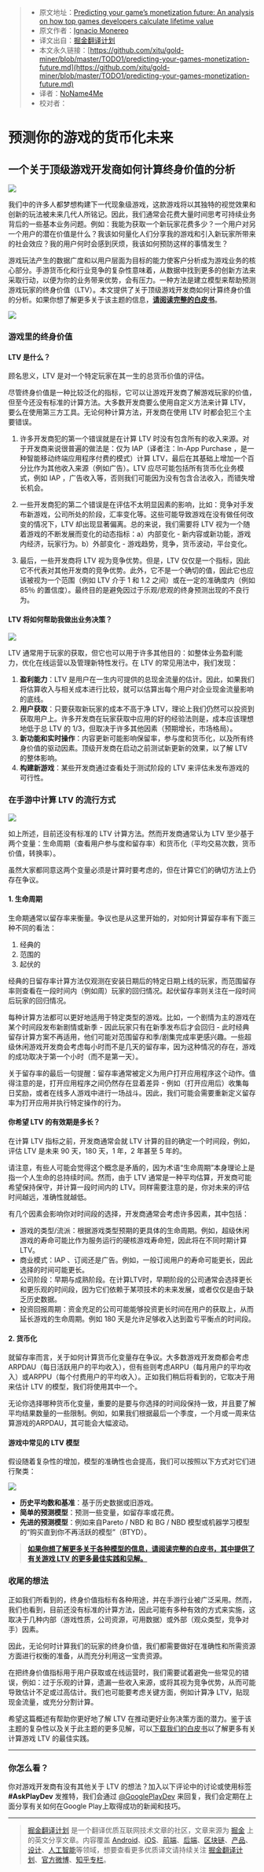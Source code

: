 > * 原文地址：[Predicting your game’s monetization future: An analysis on how top games developers calculate lifetime value](https://medium.com/googleplaydev/predicting-your-games-monetization-future-ce176169b056)
> * 原文作者：[Ignacio Monereo](https://medium.com/@ignacio.monereo?source=post_header_lockup)
> * 译文出自：[掘金翻译计划](https://github.com/xitu/gold-miner)
> * 本文永久链接：[https://github.com/xitu/gold-miner/blob/master/TODO1/predicting-your-games-monetization-future.md](https://github.com/xitu/gold-miner/blob/master/TODO1/predicting-your-games-monetization-future.md)
> * 译者：[NoName4Me](https://github.com/NoName4Me)
> * 校对者：

# 预测你的游戏的货币化未来

## 一个关于顶级游戏开发商如何计算终身价值的分析

![](https://cdn-images-1.medium.com/max/800/0*UGIPy81djFEPC-0u.)

我们中的许多人都梦想构建下一代现象级游戏，这款游戏将以其独特的视觉效果和创新的玩法被未来几代人所铭记。因此，我们通常会花费大量时间思考可持续业务背后的一些基本业务问题。例如：我能为获取一个新玩家花费多少？一个用户对另一个用户的潜在价值是什么？我该如何量化人们分享我的游戏和引入新玩家所带来的社会效应？我的用户何时会感到厌烦，我该如何预防这样的事情发生？

游戏玩法产生的数据广度和以用户层面为目标的能力使客户分析成为游戏业务的核心部分。手游货币化和行业竞争的复杂性意味着，从数据中找到更多的创新方法来采取行动，以便为你的业务带来优势，会有压力。一种方法是建立模型来帮助预测游戏玩家的终身价值（LTV）。本文提供了关于顶级游戏开发商如何计算终身价值的分析。如果你想了解更多关于该主题的信息，[**请阅读完整的白皮书**](http://services.google.com/fh/files/blogs/insights_for_evaluating_lifetime_value_for_game_developers.pdf)。

![](https://cdn-images-1.medium.com/max/800/1*5B4ls2quAGfimJVMHrB0Mg.png)

### 游戏里的终身价值

#### LTV 是什么？

顾名思义，LTV 是对一个特定玩家在其一生的总货币价值的评估。

尽管终身价值是一种比较泛化的指标，它可以让游戏开发商了解游戏玩家的价值，但至今还没有标准的计算方法。大多数开发商要么使用自定义方法来计算 LTV，要么在使用第三方工具。无论何种计算方法，开发商在使用 LTV 时都会犯三个主要错误。

1. 许多开发商犯的第一个错误就是在计算 LTV 时没有包含所有的收入来源。对于开发商来说很普遍的做法是：仅为 IAP（译者注：In-App Purchase ，是一种智能移动终端应用程序付费的模式）计算 LTV，最后在其基础上增加一个百分比作为其他收入来源（例如广告）。LTV 应尽可能包括所有货币化业务模式，例如 IAP ，广告收入等，否则我们可能因为没有包含合法收入，而错失增长机会。

2. 一些开发商犯的第二个错误是在评估不太明显因素的影响，比如：竞争对手发布新游戏，公司所处的阶段，汇率变化等。这些可能导致游戏在没有做任何改变的情况下，LTV 却出现显著偏离。总的来说，我们需要将 LTV 视为一个随着游戏的不断发展而变化的动态指标：a）内部变化 - 新内容或新功能，游戏内经济，玩家行为。b）外部变化 - 游戏趋势，竞争，货币波动，平台变化。

3. 最后，一些开发商将 LTV 视为竞争优势。但是，LTV 仅仅是一个指标，因此它不代表对其他开发商的竞争优势。此外，它不是一个确切的值，因此它也应该被视为一个范围（例如 LTV 介于 1 和 1.2 之间）或在一定的准确度内（例如 85％ 的置信度）。最终目的是避免因过于乐观/悲观的终身预测出现的不良行为。

#### LTV 将如何帮助我做出业务决策？

![](https://cdn-images-1.medium.com/max/800/1*GKSGpj7VPBXjK1mPLN49Fg.png)

LTV 通常用于玩家的获取，但它也可以用于许多其他目的：如整体业务盈利能力，优化在线运营以及管理新特性发行。在 LTV 的常见用法中，我们发现：

1. **盈利能力**：LTV 是用户在一生内可提供的总现金流量的估计。因此，如果我们将估算收入与相关成本进行比较，就可以估算出每个用户对企业现金流量影响的底线。
2. **用户获取**：只要获取新玩家的成本不高于净 LTV，理论上我们仍然可以投资到获取用户上。许多开发商在玩家获取中应用的好的经验法则是，成本应该理想地低于总 LTV 的 1/3，但取决于许多其他因素（预期增长，市场格局）。
3. **新功能和实时操作**：内容更新可能影响保留率，参与度和货币化，以及所有终身价值的驱动因素。顶级开发商在启动之前测试新更新的效果，以了解 LTV 的整体影响。
4. **构建新游戏**：某些开发商通过查看处于测试阶段的 LTV 来评估未发布游戏的可行性。

### 在手游中计算 LTV 的流行方式

![](https://cdn-images-1.medium.com/max/800/0*dD8kMd26WgTCGPcw.)

如上所述，目前还没有标准的 LTV 计算方法。然而开发商通常认为 LTV 至少基于两个变量：生命周期（查看用户参与度和留存率）和货币化（平均交易次数，货币价值，转换率）。

虽然大家都同意这两个变量必须是计算时要考虑的，但在计算它们的确切方法上仍存在争议。

#### 1. 生命周期

生命期通常以留存率来衡量。争议也是从这里开始的，对如何计算留存率有下面三种不同的看法：

1. 经典的
2. 范围的
3. 起伏的

经典的日留存率计算方法仅观测在安装日期后的特定日期上线的玩家，而范围留存率则查看在一段时间内（例如周）玩家的回归情况。起伏留存率则关注在一段时间后玩家的回归情况。

每种计算方法都可以更好地适用于特定类型的游戏。比如，一个剧情为主的游戏在某个时间段发布新剧情或新季 - 因此玩家只有在新季发布后才会回归 - 此时经典留存计算方案不再适用，他们可能对范围留存和季/剧集完成率更感兴趣。一些超级休闲游戏开发商会考虑每小时而不是几天的留存率，因为这种情况的存在，游戏的成功取决于第一个小时（而不是第一天）。

关于留存率的最后一句提醒：留存率通常被定义为用户打开应用程序这个动作。值得注意的是，打开应用程序之间仍然存在显着差异 - 例如（打开应用后）收集每日奖励，或者在线多人游戏中进行一场战斗。因此，我们可能会需要重新定义留存率为打开应用并执行特定操作的行为。

#### 你希望 LTV 的有效期是多长？

在计算 LTV 指标之前，开发商通常会就 LTV 计算的目的确定一个时间段，例如，评估 LTV 是未来 90 天，180 天，1 年，2 年甚至 5 年的。

请注意，有些人可能会觉得这个概念是矛盾的，因为术语“生命周期”本身理论上是指一个人生命的总持续时间。然而，由于 LTV 通常是一种平均估算，开发商可能希望保持保守，并计算一段时间内的 LTV。同样需要注意的是，你对未来的评估时间越远，准确性就越低。

有几个因素会影响你对时间段的选择，开发商通常会考虑许多因素，其中包括：

* 游戏的类型/流派：根据游戏类型预期的更具体的生命周期。例如，超级休闲游戏的寿命可能比作为服务运行的硬核游戏寿命短，因此将在不同时期计算 LTV。
* 商业模式：IAP 、订阅还是广告。例如，一般订阅用户的寿命可能更长，因此选择的时间可能更长。
* 公司阶段：早期与成熟阶段。在计算LTV时，早期阶段的公司通常会选择更长和更乐观的时间段，因为它们依赖于某项技术的未来发展，或者仅仅是由于缺乏历史数据。
* 投资回报周期：资金充足的公司可能能够投资更长时间在用户的获取上，从而延长游戏的生命周期。例如 180 天是允许足够收入达到盈亏平衡点的时间段。

#### 2. 货币化

就留存率而言，关于如何计算货币化变量存在争议。大多数游戏开发商都会考虑 ARPDAU（每日活跃用户的平均收入），但有些则考虑ARPU（每月用户的平均收入）或ARPPU（每个付费用户的平均收入）。正如我们稍后将看到的，它取决于用来估计 LTV 的模型，我们将使用其中一个。

无论你选择哪种货币化变量，重要的是要与你选择的时间段保持一致，并且要了解平均结果数量的一些限制。例如，如果我们根据最后一个季度，一个月或一周来估算游戏的ARPDAU，其可能会大幅波动。

#### **游戏中常见的 LTV 模型**

假设随着复杂性的增加，模型的准确性也会提高，我们可以按照以下方式对它们进行聚类：

![](https://cdn-images-1.medium.com/max/800/0*kNETtCUGtgyOy8nQ.)

* **历史平均数和基准**：基于历史数据或旧游戏。
* **简单的预测模型**：预测一些变量，如留存率或花费。
* **先进的预测模型**：例如来自Pareto / NBD 和 BG / NBD 模型或机器学习模型的“购买直到你不再活跃的模型”（BTYD）。

> [**如果你想了解更多关于各种模型的信息，请阅读完整的白皮书，其中提供了有关游戏 LTV 的更多最佳实践和见解。**](http://services.google.com/fh/files/blogs/insights_for_evaluating_lifetime_value_for_game_developers.pdf)

### 收尾的想法

正如我们所看到的，终身价值指标有各种用途，并在手游行业被广泛采用。然而，我们也看到，目前还没有标准的计算方法，因此可能有多种有效的方式来实施，这取决于几种内部（游戏性质，公司资源，可用数据）或外部（观众类型，竞争对手）因素。

因此，无论何时计算我们的玩家的终身价值，我们都需要做好在准确性和所需资源方面进行权衡的准备，从而充分利用这一宝贵资源。

在把终身价值指标用于用户获取或在线运营时，我们需要试着避免一些常见的错误，例如：过于乐观的计算，遗漏一些收入来源，或将其视为竞争优势，从而可能导致估计不足或过高估计。我们也可能要考虑关键方面，例如计算净 LTV，贴现现金流量，或充分分割计算。

希望这篇概述有帮助你更好地了解 LTV 在推动更好业务决策方面的潜力。鉴于该主题的复杂性以及关于此主题的更多见解，可以[下载我们的白皮书](http://services.google.com/fh/files/blogs/insights_for_evaluating_lifetime_value_for_game_developers.pdf)以了解更多有关计算游戏 LTV 的最佳实践。

* * *

### 你怎么看？

你对游戏开发商有没有其他关于 LTV 的想法？加入以下评论中的讨论或使用标签 **#AskPlayDev** 发推特，我们会通过 [@GooglePlayDev](http://twitter.com/googleplaydev) 来回复，我们会定期在上面分享有关如何在Google Play上取得成功的新闻和技巧。

---

> [掘金翻译计划](https://github.com/xitu/gold-miner) 是一个翻译优质互联网技术文章的社区，文章来源为 [掘金](https://juejin.im) 上的英文分享文章。内容覆盖 [Android](https://github.com/xitu/gold-miner#android)、[iOS](https://github.com/xitu/gold-miner#ios)、[前端](https://github.com/xitu/gold-miner#前端)、[后端](https://github.com/xitu/gold-miner#后端)、[区块链](https://github.com/xitu/gold-miner#区块链)、[产品](https://github.com/xitu/gold-miner#产品)、[设计](https://github.com/xitu/gold-miner#设计)、[人工智能](https://github.com/xitu/gold-miner#人工智能)等领域，想要查看更多优质译文请持续关注 [掘金翻译计划](https://github.com/xitu/gold-miner)、[官方微博](http://weibo.com/juejinfanyi)、[知乎专栏](https://zhuanlan.zhihu.com/juejinfanyi)。
